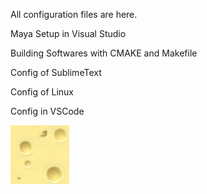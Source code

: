 All configuration files are here.

Maya Setup in Visual Studio

Building Softwares with CMAKE and Makefile

Config of SublimeText

Config of Linux

Config in VSCode

![Cheese](./images/cheese.jpg)

<To Be Updated>
